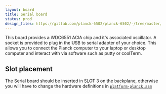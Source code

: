 ```yaml
---
layout: board
title: Serial board
status: prod
design_files: https://gitlab.com/planck-6502/planck-6502/-/tree/master/Hardware/serial_board
---
```



This board provides a WDC6551 ACIA chip and it's associated oscillator. A socket is provided to plug in the USB to serial adapter of your choice. This allows you to connect the Planck computer to your laptop or desktop computer and interact with via software such as putty or coolTerm.

## Slot placement

The Serial board should be inserted in SLOT 3 on the backplane, otherwise you will have to change the hardware definitions in [`platform-planck.asm`](https://gitlab.com/planck-6502/planck-6502/-/blob/master/Software/forth/platform/platform-planck.asm#L109)